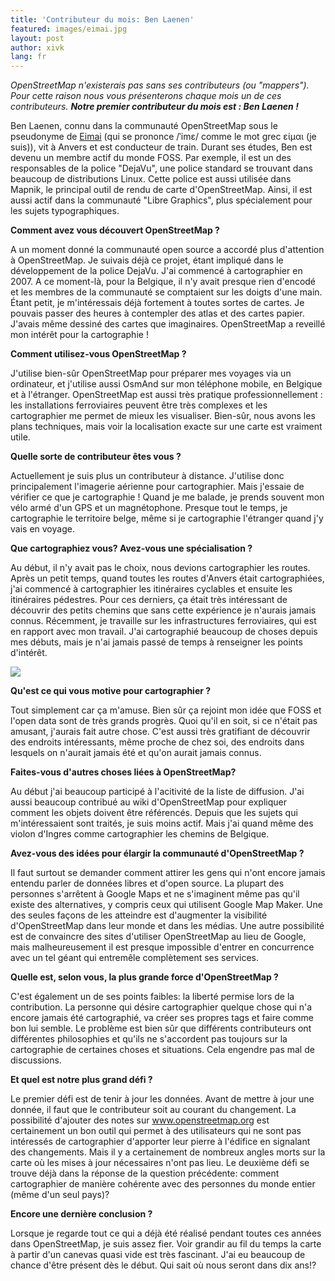 ```yaml
---
title: 'Contributeur du mois: Ben Laenen'
featured: images/eimai.jpg
layout: post
author: xivk
lang: fr
---
```


_OpenStreetMap n'existerais pas sans ses contributeurs (ou "mappers"). Pour cette raison nous vous présenterons chaque mois un de ces contributeurs. **Notre premier contributeur du mois est : Ben Laenen !**_

Ben Laenen, connu dans la communauté OpenStreetMap sous le pseudonyme de <a href="http://www.openstreetmap.org/user/Eimai">Eimai</a> (qui se prononce /ˈimɛ/ comme le mot grec είμαι (je suis)), vit à Anvers et est conducteur de train. Durant ses études, Ben est devenu un membre actif du monde FOSS. Par exemple, il est un des responsables de la police "DejaVu", une police standard se trouvant dans beaucoup de distributions Linux. Cette police est aussi utilisée dans Mapnik, le principal outil de rendu de carte d'OpenStreetMap. Ainsi, il est aussi actif dans la communauté "Libre Graphics", plus spécialement pour les sujets typographiques.

**Comment avez vous découvert OpenStreetMap ?**

A un moment donné la communauté open source a accordé plus d'attention à OpenStreetMap. Je suivais déjà ce projet, étant impliqué dans le développement de la police DejaVu. J'ai commencé à cartographier en 2007. A ce moment-là, pour la Belgique, il n'y avait presque rien d'encodé et les membres de la communauté se comptaient sur les doigts d'une main. Étant petit, je m'intéressais déjà fortement à toutes sortes de cartes. Je pouvais passer des heures à contempler des atlas et des cartes papier. J'avais même dessiné des cartes que imaginaires. OpenStreetMap a reveillé mon intérêt pour la cartographie !

**Comment utilisez-vous OpenStreetMap ?**

J'utilise bien-sûr OpenStreetMap pour préparer mes voyages via un ordinateur, et j'utilise aussi OsmAnd sur mon téléphone mobile, en Belgique et à l'étranger. OpenStreetMap est aussi très pratique professionnellement : les installations ferroviaires peuvent être très complexes et les cartographier me permet de mieux les visualiser. Bien-sûr, nous avons les plans techniques, mais voir la localisation exacte sur une carte est vraiment utile.

**Quelle sorte de contributeur êtes vous ?**

Actuellement je suis plus un contributeur à distance. J'utilise donc principalement l'imagerie aérienne pour cartographier. Mais j'essaie de vérifier ce que je cartographie ! Quand je me balade, je prends souvent mon vélo armé d'un GPS et un magnétophone. Presque tout le temps, je cartographie le territoire belge, même si je cartographie l'étranger quand j'y vais en voyage.

**Que cartographiez vous? Avez-vous une spécialisation ?**

Au début, il n'y avait pas le choix, nous devions cartographier les routes. Après un petit temps, quand toutes les routes d'Anvers était cartographiées, j'ai commencé à cartographier les itinéraires cyclables et ensuite les itinéraires pédestres. Pour ces derniers, ça était très intéressant de découvrir des petits chemins que sans cette expérience je n'aurais jamais connus. Récemment, je travaille sur les infrastructures ferroviaires, qui est en rapport avec mon travail. J'ai cartographié beaucoup de choses depuis mes débuts, mais je n'ai jamais passé de temps à renseigner les points d'intérêt.

<a href="http://hdyc.neis-one.org/?Eimai"><img src="{{ site.baseurl }}/assets/images/hdyc_eimai.png"/></a>

**Qu'est ce qui vous motive pour cartographier ?**

Tout simplement car ça m'amuse. Bien sûr ça rejoint mon idée que FOSS et l'open data sont de très grands progrès. Quoi qu'il en soit, si ce n'était pas amusant, j'aurais fait autre chose. C'est aussi très gratifiant de découvrir des endroits intéressants, même proche de chez soi, des endroits dans lesquels on n'aurait jamais été et qu'on aurait jamais connus.

**Faites-vous d'autres choses liées à OpenStreetMap?**

Au début j'ai beaucoup participé à l'acitivité de la liste de diffusion. J'ai aussi beaucoup contribué au wiki d'OpenStreetMap pour expliquer comment les objets doivent être référencés. Depuis que les sujets qui m'intéressaient sont traités, je suis moins actif. Mais j'ai quand même des violon d'Ingres comme cartographier les chemins de Belgique.

**Avez-vous des idées pour élargir la communauté d'OpenStreetMap ?**

Il faut surtout se demander comment attirer les gens qui n'ont encore jamais entendu parler de données libres et d'open source. La plupart des personnes s'arrêtent à Google Maps et ne s'imaginent même pas qu'il existe des alternatives, y compris ceux qui utilisent Google Map Maker. Une des seules façons de les atteindre est d'augmenter la visibilité d'OpenStreetMap dans leur monde et dans les médias. Une autre possibilité est de convaincre des sites d'utiliser OpenStreetMap au lieu de Google, mais malheureusement il est presque impossible d'entrer en concurrence avec un tel géant qui entremêle complètement ses services.

**Quelle est, selon vous, la plus grande force d'OpenStreetMap ?**

C'est également un de ses points faibles: la liberté permise lors de la contribution. La personne qui désire cartographier quelque chose qui n'a encore jamais été cartographié, va créer ses propres tags et faire comme bon lui semble. Le problème est bien sûr que différents contributeurs ont différentes philosophies et qu'ils ne s'accordent pas toujours sur la cartographie de certaines choses et situations. Cela engendre pas mal de discussions.

**Et quel est notre plus grand défi ?**

Le premier défi est de tenir à jour les données. Avant de mettre à jour une donnée, il faut que le contributeur soit au courant du changement. La possibilité d'ajouter des notes sur www.openstreetmap.org est certainement un bon outil qui permet à des utilisateurs qui ne sont pas intéressés de cartographier d'apporter leur pierre à l'édifice en signalant des changements. Mais il y a certainement de nombreux angles morts sur la carte où les mises à jour nécessaires n'ont pas lieu. Le deuxième défi se trouve déjà dans la réponse de la question précédente: comment cartographier de manière cohérente avec des personnes du monde entier (même d'un seul pays)?

**Encore une dernière conclusion ?**

Lorsque je regarde tout ce qui a déjà été réalisé pendant toutes ces années dans OpenStreetMap, je suis assez fier. Voir grandir au fil du temps la carte à partir d'un canevas quasi vide est très fascinant. J'ai eu beaucoup de chance d'être présent dès le début. Qui sait où nous seront dans dix ans!?
